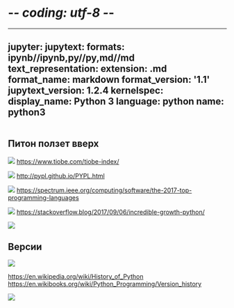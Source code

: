 # -*- coding: utf-8 -*-
---
jupyter:
  jupytext:
    formats: ipynb//ipynb,py//py,md//md
    text_representation:
      extension: .md
      format_name: markdown
      format_version: '1.1'
      jupytext_version: 1.2.4
  kernelspec:
    display_name: Python 3
    language: python
    name: python3
---

```python

```
<!-- #region {"hide_input": true} -->
## Питон ползет вверх

![](images/toebe.png)
https://www.tiobe.com/tiobe-index/

![](images/pypl.png)
http://pypl.github.io/PYPL.html
    
![](images/spectrum.png)
https://spectrum.ieee.org/computing/software/the-2017-top-programming-languages

![](https://zgab33vy595fw5zq-zippykid.netdna-ssl.com/wp-content/uploads/2017/09/growth_major_languages-1-700x600.png)
https://stackoverflow.blog/2017/09/06/incredible-growth-python/
<!-- #endregion -->

![](https://zgab33vy595fw5zq-zippykid.netdna-ssl.com/wp-content/uploads/2017/09/tag_network_graph-1-768x768.png)


## Версии

![](https://upload.wikimedia.org/wikipedia/commons/8/8c/PythonTimeline_1.png)

https://en.wikipedia.org/wiki/History_of_Python
https://en.wikibooks.org/wiki/Python_Programming/Version_history


![](https://upload.wikimedia.org/wikipedia/commons/2/23/PythonTimeline_2.png)
